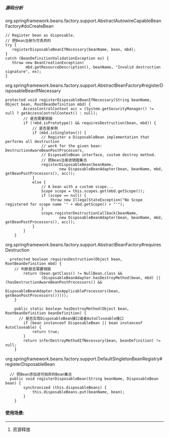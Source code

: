 

##### 源码分析

org.springframework.beans.factory.support.AbstractAutowireCapableBeanFactory#doCreateBean

```
// Register bean as disposable.
// 把Bean注册为可丢弃的
try {
   registerDisposableBeanIfNecessary(beanName, bean, mbd);
}
catch (BeanDefinitionValidationException ex) {
   throw new BeanCreationException(
         mbd.getResourceDescription(), beanName, "Invalid destruction signature", ex);
}
```

org.springframework.beans.factory.support.AbstractBeanFactory#registerDisposableBeanIfNecessary

```
protected void registerDisposableBeanIfNecessary(String beanName, Object bean, RootBeanDefinition mbd) {
		AccessControlContext acc = (System.getSecurityManager() != null ? getAccessControlContext() : null);
		// 是否需要销毁
		if (!mbd.isPrototype() && requiresDestruction(bean, mbd)) {
			// 是否是单例
			if (mbd.isSingleton()) {
				// Register a DisposableBean implementation that performs all destruction
				// work for the given bean: DestructionAwareBeanPostProcessors,
				// DisposableBean interface, custom destroy method.
				// 把Bean注册进销毁集合
				registerDisposableBean(beanName,
						new DisposableBeanAdapter(bean, beanName, mbd, getBeanPostProcessors(), acc));
			}
			else {
				// A bean with a custom scope...
				Scope scope = this.scopes.get(mbd.getScope());
				if (scope == null) {
					throw new IllegalStateException("No Scope registered for scope name '" + mbd.getScope() + "'");
				}
				scope.registerDestructionCallback(beanName,
						new DisposableBeanAdapter(bean, beanName, mbd, getBeanPostProcessors(), acc));
			}
		}
	}
```

org.springframework.beans.factory.support.AbstractBeanFactory#requiresDestruction

```
  protected boolean requiresDestruction(Object bean, RootBeanDefinition mbd) {
    // 判断是否需要销毁
		return (bean.getClass() != NullBean.class &&
				(DisposableBeanAdapter.hasDestroyMethod(bean, mbd) || (hasDestructionAwareBeanPostProcessors() &&
						DisposableBeanAdapter.hasApplicableProcessors(bean, getBeanPostProcessors()))));
	}
	
	public static boolean hasDestroyMethod(Object bean, RootBeanDefinition beanDefinition) {
	  // 是否实现DisposableBean接口或者AutoCloseable接口
		if (bean instanceof DisposableBean || bean instanceof AutoCloseable) {
			return true;
		}
		return inferDestroyMethodIfNecessary(bean, beanDefinition) != null;
	}
```

org.springframework.beans.factory.support.DefaultSingletonBeanRegistry#registerDisposableBean

```
  // 把Bean添加进可抛弃的Bean集合
  public void registerDisposableBean(String beanName, DisposableBean bean) {
		synchronized (this.disposableBeans) {
			this.disposableBeans.put(beanName, bean);
		}
	}
```

#### 使用场景:

---

1. 资源释放
